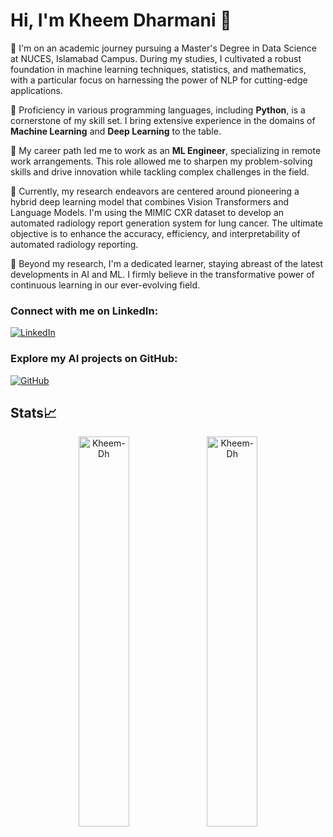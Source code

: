 # Hi, I'm Kheem Dharmani 👋

🧠 I'm on an academic journey pursuing a Master's Degree in Data Science at NUCES, Islamabad Campus. During my studies, I cultivated a robust foundation in machine learning techniques, statistics, and mathematics, with a particular focus on harnessing the power of NLP for cutting-edge applications.

🌱 Proficiency in various programming languages, including **Python**, is a cornerstone of my skill set. I bring extensive experience in the domains of **Machine Learning** and **Deep Learning** to the table.

🚀 My career path led me to work as an **ML Engineer**, specializing in remote work arrangements. This role allowed me to sharpen my problem-solving skills and drive innovation while tackling complex challenges in the field.

🧬 Currently, my research endeavors are centered around pioneering a hybrid deep learning model that combines Vision Transformers and Language Models. I'm using the MIMIC CXR dataset to develop an automated radiology report generation system for lung cancer. The ultimate objective is to enhance the accuracy, efficiency, and interpretability of automated radiology reporting.

🚀 Beyond my research, I'm a dedicated learner, staying abreast of the latest developments in AI and ML. I firmly believe in the transformative power of continuous learning in our ever-evolving field.

### Connect with me on LinkedIn:
[![LinkedIn](https://img.shields.io/badge/-Kheem%20Dharmani-blue?style=flat-square&logo=Linkedin&logoColor=white)](https://www.linkedin.com/in/kheem-parkash-dharmani-74b8641b1/)

### Explore my AI projects on GitHub:
[![GitHub](https://img.shields.io/badge/-GitHub-black?style=flat-square&logo=GitHub&logoColor=white)](https://github.com/Kheem-Dh)

## Stats📈
<p align="center">
<img width="40%" src="https://github-readme-stats.vercel.app/api/top-langs?username=Kheem-Dh&show_icons=true&theme=dracula&title_color=ff8000&text_color=ffffff&bg_color=6a6a6a&locale=en&layout=compact&hide_border=true" alt="Kheem-Dh" /> 
<img width="40%" src="https://github-readme-stats.vercel.app/api?username=Kheem-Dh&show_icons=true&theme=dracula&title_color=ff8000&text_color=ffffff&bg_color=6a6a6a&locale=en&hide_border=true" alt="Kheem-Dh" />
<!---
Kheem-Dh/Kheem-Dh is a ✨ special ✨ repository because its `README.md` (this file) appears on your GitHub profile.
You can click the Preview link to take a look at your changes.
--->
